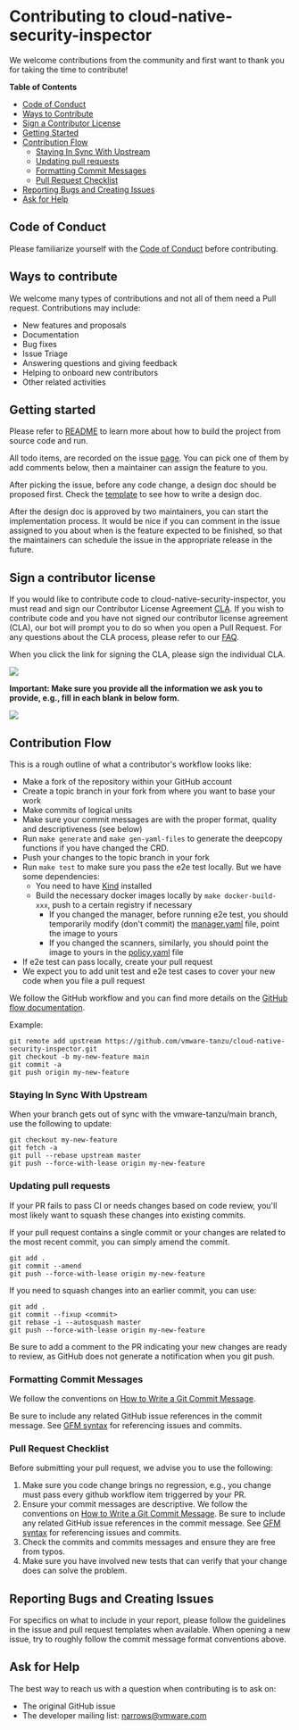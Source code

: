 # Contributing to cloud-native-security-inspector

We welcome contributions from the community and first want to thank you for taking the time to contribute!

**Table of Contents**

* [Code of Conduct](#code-of-conduct)
* [Ways to Contribute](#ways-to-contribute)
* [Sign a Contributor License](#sign-a-contributor-license)
* [Getting Started](#getting-started)
* [Contribution Flow](#contribution-flow)
  * [Staying In Sync With Upstream](#staying-in-sync-with-upstream)
  * [Updating pull requests](#updating-pull-requests)
  * [Formatting Commit Messages](#formatting-commit-messages)
  * [Pull Request Checklist](#pull-request-checklist)
* [Reporting Bugs and Creating Issues](#reporting-bugs-and-creating-issues)
* [Ask for Help](#ask-for-help)

## Code of Conduct
Please familiarize yourself with the [Code of Conduct](https://github.com/vmware/.github/blob/main/CODE_OF_CONDUCT.md)
before contributing.

## Ways to contribute

We welcome many types of contributions and not all of them need a Pull request. Contributions may include:

* New features and proposals
* Documentation
* Bug fixes
* Issue Triage
* Answering questions and giving feedback
* Helping to onboard new contributors
* Other related activities

## Getting started

Please refer to [README](README.md) to learn more about how to build the project from source code and run.

All todo items, are recorded on the issue [page](https://github.com/vmware-tanzu/cloud-native-security-inspector/issues).
You can pick one of them by add comments below, then a maintainer can assign the feature to you.

After picking the issue, before any code change, a design doc should be proposed first.
Check the [template](docs/design/template.md) to see how to write a design doc.

After the design doc is approved by two maintainers, you can start the implementation process.
It would be nice if you can comment in the issue assigned to you about when is the feature expected to be finished,
so that the maintainers can schedule the issue in the appropriate release in the future.

## Sign a contributor license

If you would like to contribute code to cloud-native-security-inspector, you must read and sign our
Contributor License Agreement [CLA](https://cla.vmware.com/cla/1/preview). If you wish to contribute
code and you have not signed our contributor license agreement (CLA), our bot will prompt you to do 
so when you open a Pull Request. For any questions about the CLA process, please refer to our
[FAQ]([https://cla.vmware.com/faq](https://cla.vmware.com/faq)).

When you click the link for signing the CLA, please sign the individual CLA.

<img src="docs/contributing-pictures/sign-cla.png">

**Important: Make sure you provide all the information we ask you to provide, e.g., fill in each blank in below form.**

<img src="docs/contributing-pictures/cla-information.png">

## Contribution Flow

This is a rough outline of what a contributor's workflow looks like:

* Make a fork of the repository within your GitHub account
* Create a topic branch in your fork from where you want to base your work
* Make commits of logical units
* Make sure your commit messages are with the proper format, quality and descriptiveness (see below)
* Run `make generate` and `make gen-yaml-files` to generate the deepcopy functions if you have changed the CRD.
* Push your changes to the topic branch in your fork
* Run `make test` to make sure you pass the e2e test locally. But we have some dependencies:
  * You need to have [Kind](https://kind.sigs.k8s.io/) installed
  * Build the necessary docker images locally by `make docker-build-xxx`, push to a certain registry if necessary
    * If you changed the manager, before running e2e test, you should temporarily modify (don't commit) the [manager.yaml](src/tools/installation/yaml/manager.yaml) file, point the image to yours
    * If you changed the scanners, similarly, you should point the image to yours in the [policy.yaml](src/test/e2e/inspectionpolicy/inspectionpolicy.yaml) file
* If e2e test can pass locally, create your pull request
* We expect you to add unit test and e2e test cases to cover your new code when you file a pull request

We follow the GitHub workflow and you can find more details on the
[GitHub flow documentation](https://docs.github.com/en/get-started/quickstart/github-flow).

Example:
```shell
git remote add upstream https://github.com/vmware-tanzu/cloud-native-security-inspector.git
git checkout -b my-new-feature main
git commit -a
git push origin my-new-feature
```

### Staying In Sync With Upstream
When your branch gets out of sync with the vmware-tanzu/main branch, use the following to update:
```shell
git checkout my-new-feature
git fetch -a
git pull --rebase upstream master
git push --force-with-lease origin my-new-feature
```

### Updating pull requests
If your PR fails to pass CI or needs changes based on code review, you'll most likely want to squash these changes into existing commits.

If your pull request contains a single commit or your changes are related to the most recent commit, you can simply amend the commit.
```shell
git add .
git commit --amend
git push --force-with-lease origin my-new-feature
```

If you need to squash changes into an earlier commit, you can use:

```shell
git add .
git commit --fixup <commit>
git rebase -i --autosquash master
git push --force-with-lease origin my-new-feature
```
Be sure to add a comment to the PR indicating your new changes are ready to review, as GitHub does not generate a notification when you git push.

### Formatting Commit Messages

We follow the conventions on [How to Write a Git Commit Message](http://chris.beams.io/posts/git-commit/).

Be sure to include any related GitHub issue references in the commit message.  See
[GFM syntax](https://guides.github.com/features/mastering-markdown/#GitHub-flavored-markdown) for referencing issues
and commits.

### Pull Request Checklist

Before submitting your pull request, we advise you to use the following:

1. Make sure you code change brings no regression, e.g., you change must pass every github workflow item triggerred by your PR.
2. Ensure your commit messages are descriptive. We follow the conventions on [How to Write a Git Commit Message](http://chris.beams.io/posts/git-commit/). Be sure to include any related GitHub issue references in the commit message. See [GFM syntax](https://guides.github.com/features/mastering-markdown/#GitHub-flavored-markdown) for referencing issues and commits.
3. Check the commits and commits messages and ensure they are free from typos.
4. Make sure you have involved new tests that can verify that your change does can solve the problem.

## Reporting Bugs and Creating Issues

For specifics on what to include in your report, please follow the guidelines in the issue and pull request templates when available.
When opening a new issue, try to roughly follow the commit message format conventions above.

## Ask for Help

The best way to reach us with a question when contributing is to ask on:

* The original GitHub issue
* The developer mailing list: narrows@vmware.com

